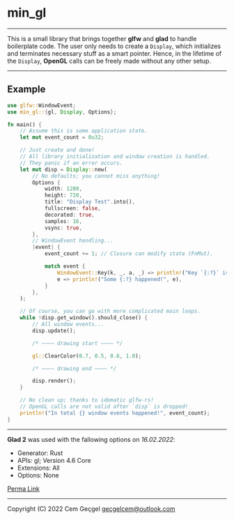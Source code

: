 # min_gl

---

This is a small library that brings together **glfw** and **glad** to handle
boilerplate code. The user only needs to create a `Display`, which initializes
and terminates necessary stuff as a smart pointer. Hence, in the lifetime of the
`Display`, **OpenGL** calls can be freely made without any other setup.

---

## Example

```rust
use glfw::WindowEvent;
use min_gl::{gl, Display, Options};

fn main() {
    // Assume this is some application state.
    let mut event_count = 0u32;

    // Just create and done!
    // All library initialization and window creation is handled.
    // They panic if an error occurs.
    let mut disp = Display::new(
        // No defaults; you cannot miss anything!
        Options {
            width: 1280,
            height: 720,
            title: "Display Test".into(),
            fullscreen: false,
            decorated: true,
            samples: 16,
            vsync: true,
        },
        // WindowEvent handling...
        |event| {
            event_count += 1; // Closure can modify state (FnMut).

            match event {
                WindowEvent::Key(k, _, a, _) => println!("Key `{:?}` is {:?}ed!", k, a),
                e => println!("Some {:?} happened!", e),
            }
        },
    );

    // Of course, you can go with more complicated main loops.
    while !disp.get_window().should_close() {
        // All window events...
        disp.update();

        /* ~~~~ drawing start ~~~~ */

        gl::ClearColor(0.7, 0.5, 0.6, 1.0);

        /* ~~~~ drawing end ~~~~ */

        disp.render();
    }

    // No clean up; thanks to idomatic glfw-rs!
    // OpenGL calls are not valid after `disp` is dropped!
    println!("In total {} window events happened!", event_count);
}
```

---

**Glad 2** was used with the fallowing options on _16.02.2022_:

- Generator: Rust
- APIs: gl; Version 4.6 Core
- Extensions: All
- Options: None

[Perma Link](https://gen.glad.sh/#generator=rust&api=gl%3D4.6&profile=gl%3Dcore%2Cgles1%3Dcommon&extensions=GL_3DFX_multisample%2CGL_3DFX_tbuffer%2CGL_3DFX_texture_compression_FXT1%2CGL_AMD_blend_minmax_factor%2CGL_AMD_conservative_depth%2CGL_AMD_debug_output%2CGL_AMD_depth_clamp_separate%2CGL_AMD_draw_buffers_blend%2CGL_AMD_framebuffer_multisample_advanced%2CGL_AMD_framebuffer_sample_positions%2CGL_AMD_gcn_shader%2CGL_AMD_gpu_shader_half_float%2CGL_AMD_gpu_shader_int16%2CGL_AMD_gpu_shader_int64%2CGL_AMD_interleaved_elements%2CGL_AMD_multi_draw_indirect%2CGL_AMD_name_gen_delete%2CGL_AMD_occlusion_query_event%2CGL_AMD_performance_monitor%2CGL_AMD_pinned_memory%2CGL_AMD_query_buffer_object%2CGL_AMD_sample_positions%2CGL_AMD_seamless_cubemap_per_texture%2CGL_AMD_shader_atomic_counter_ops%2CGL_AMD_shader_ballot%2CGL_AMD_shader_explicit_vertex_parameter%2CGL_AMD_shader_gpu_shader_half_float_fetch%2CGL_AMD_shader_image_load_store_lod%2CGL_AMD_shader_stencil_export%2CGL_AMD_shader_trinary_minmax%2CGL_AMD_sparse_texture%2CGL_AMD_stencil_operation_extended%2CGL_AMD_texture_gather_bias_lod%2CGL_AMD_texture_texture4%2CGL_AMD_transform_feedback3_lines_triangles%2CGL_AMD_transform_feedback4%2CGL_AMD_vertex_shader_layer%2CGL_AMD_vertex_shader_tessellator%2CGL_AMD_vertex_shader_viewport_index%2CGL_APPLE_aux_depth_stencil%2CGL_APPLE_client_storage%2CGL_APPLE_element_array%2CGL_APPLE_fence%2CGL_APPLE_float_pixels%2CGL_APPLE_flush_buffer_range%2CGL_APPLE_object_purgeable%2CGL_APPLE_rgb_422%2CGL_APPLE_row_bytes%2CGL_APPLE_specular_vector%2CGL_APPLE_texture_range%2CGL_APPLE_transform_hint%2CGL_APPLE_vertex_array_object%2CGL_APPLE_vertex_array_range%2CGL_APPLE_vertex_program_evaluators%2CGL_APPLE_ycbcr_422%2CGL_ARB_ES2_compatibility%2CGL_ARB_ES3_1_compatibility%2CGL_ARB_ES3_2_compatibility%2CGL_ARB_ES3_compatibility%2CGL_ARB_arrays_of_arrays%2CGL_ARB_base_instance%2CGL_ARB_bindless_texture%2CGL_ARB_blend_func_extended%2CGL_ARB_buffer_storage%2CGL_ARB_cl_event%2CGL_ARB_clear_buffer_object%2CGL_ARB_clear_texture%2CGL_ARB_clip_control%2CGL_ARB_color_buffer_float%2CGL_ARB_compatibility%2CGL_ARB_compressed_texture_pixel_storage%2CGL_ARB_compute_shader%2CGL_ARB_compute_variable_group_size%2CGL_ARB_conditional_render_inverted%2CGL_ARB_conservative_depth%2CGL_ARB_copy_buffer%2CGL_ARB_copy_image%2CGL_ARB_cull_distance%2CGL_ARB_debug_output%2CGL_ARB_depth_buffer_float%2CGL_ARB_depth_clamp%2CGL_ARB_depth_texture%2CGL_ARB_derivative_control%2CGL_ARB_direct_state_access%2CGL_ARB_draw_buffers%2CGL_ARB_draw_buffers_blend%2CGL_ARB_draw_elements_base_vertex%2CGL_ARB_draw_indirect%2CGL_ARB_draw_instanced%2CGL_ARB_enhanced_layouts%2CGL_ARB_explicit_attrib_location%2CGL_ARB_explicit_uniform_location%2CGL_ARB_fragment_coord_conventions%2CGL_ARB_fragment_layer_viewport%2CGL_ARB_fragment_program%2CGL_ARB_fragment_program_shadow%2CGL_ARB_fragment_shader%2CGL_ARB_fragment_shader_interlock%2CGL_ARB_framebuffer_no_attachments%2CGL_ARB_framebuffer_object%2CGL_ARB_framebuffer_sRGB%2CGL_ARB_geometry_shader4%2CGL_ARB_get_program_binary%2CGL_ARB_get_texture_sub_image%2CGL_ARB_gl_spirv%2CGL_ARB_gpu_shader5%2CGL_ARB_gpu_shader_fp64%2CGL_ARB_gpu_shader_int64%2CGL_ARB_half_float_pixel%2CGL_ARB_half_float_vertex%2CGL_ARB_imaging%2CGL_ARB_indirect_parameters%2CGL_ARB_instanced_arrays%2CGL_ARB_internalformat_query%2CGL_ARB_internalformat_query2%2CGL_ARB_invalidate_subdata%2CGL_ARB_map_buffer_alignment%2CGL_ARB_map_buffer_range%2CGL_ARB_matrix_palette%2CGL_ARB_multi_bind%2CGL_ARB_multi_draw_indirect%2CGL_ARB_multisample%2CGL_ARB_multitexture%2CGL_ARB_occlusion_query%2CGL_ARB_occlusion_query2%2CGL_ARB_parallel_shader_compile%2CGL_ARB_pipeline_statistics_query%2CGL_ARB_pixel_buffer_object%2CGL_ARB_point_parameters%2CGL_ARB_point_sprite%2CGL_ARB_polygon_offset_clamp%2CGL_ARB_post_depth_coverage%2CGL_ARB_program_interface_query%2CGL_ARB_provoking_vertex%2CGL_ARB_query_buffer_object%2CGL_ARB_robust_buffer_access_behavior%2CGL_ARB_robustness%2CGL_ARB_robustness_isolation%2CGL_ARB_sample_locations%2CGL_ARB_sample_shading%2CGL_ARB_sampler_objects%2CGL_ARB_seamless_cube_map%2CGL_ARB_seamless_cubemap_per_texture%2CGL_ARB_separate_shader_objects%2CGL_ARB_shader_atomic_counter_ops%2CGL_ARB_shader_atomic_counters%2CGL_ARB_shader_ballot%2CGL_ARB_shader_bit_encoding%2CGL_ARB_shader_clock%2CGL_ARB_shader_draw_parameters%2CGL_ARB_shader_group_vote%2CGL_ARB_shader_image_load_store%2CGL_ARB_shader_image_size%2CGL_ARB_shader_objects%2CGL_ARB_shader_precision%2CGL_ARB_shader_stencil_export%2CGL_ARB_shader_storage_buffer_object%2CGL_ARB_shader_subroutine%2CGL_ARB_shader_texture_image_samples%2CGL_ARB_shader_texture_lod%2CGL_ARB_shader_viewport_layer_array%2CGL_ARB_shading_language_100%2CGL_ARB_shading_language_420pack%2CGL_ARB_shading_language_include%2CGL_ARB_shading_language_packing%2CGL_ARB_shadow%2CGL_ARB_shadow_ambient%2CGL_ARB_sparse_buffer%2CGL_ARB_sparse_texture%2CGL_ARB_sparse_texture2%2CGL_ARB_sparse_texture_clamp%2CGL_ARB_spirv_extensions%2CGL_ARB_stencil_texturing%2CGL_ARB_sync%2CGL_ARB_tessellation_shader%2CGL_ARB_texture_barrier%2CGL_ARB_texture_border_clamp%2CGL_ARB_texture_buffer_object%2CGL_ARB_texture_buffer_object_rgb32%2CGL_ARB_texture_buffer_range%2CGL_ARB_texture_compression%2CGL_ARB_texture_compression_bptc%2CGL_ARB_texture_compression_rgtc%2CGL_ARB_texture_cube_map%2CGL_ARB_texture_cube_map_array%2CGL_ARB_texture_env_add%2CGL_ARB_texture_env_combine%2CGL_ARB_texture_env_crossbar%2CGL_ARB_texture_env_dot3%2CGL_ARB_texture_filter_anisotropic%2CGL_ARB_texture_filter_minmax%2CGL_ARB_texture_float%2CGL_ARB_texture_gather%2CGL_ARB_texture_mirror_clamp_to_edge%2CGL_ARB_texture_mirrored_repeat%2CGL_ARB_texture_multisample%2CGL_ARB_texture_non_power_of_two%2CGL_ARB_texture_query_levels%2CGL_ARB_texture_query_lod%2CGL_ARB_texture_rectangle%2CGL_ARB_texture_rg%2CGL_ARB_texture_rgb10_a2ui%2CGL_ARB_texture_stencil8%2CGL_ARB_texture_storage%2CGL_ARB_texture_storage_multisample%2CGL_ARB_texture_swizzle%2CGL_ARB_texture_view%2CGL_ARB_timer_query%2CGL_ARB_transform_feedback2%2CGL_ARB_transform_feedback3%2CGL_ARB_transform_feedback_instanced%2CGL_ARB_transform_feedback_overflow_query%2CGL_ARB_transpose_matrix%2CGL_ARB_uniform_buffer_object%2CGL_ARB_vertex_array_bgra%2CGL_ARB_vertex_array_object%2CGL_ARB_vertex_attrib_64bit%2CGL_ARB_vertex_attrib_binding%2CGL_ARB_vertex_blend%2CGL_ARB_vertex_buffer_object%2CGL_ARB_vertex_program%2CGL_ARB_vertex_shader%2CGL_ARB_vertex_type_10f_11f_11f_rev%2CGL_ARB_vertex_type_2_10_10_10_rev%2CGL_ARB_viewport_array%2CGL_ARB_window_pos%2CGL_ATI_draw_buffers%2CGL_ATI_element_array%2CGL_ATI_envmap_bumpmap%2CGL_ATI_fragment_shader%2CGL_ATI_map_object_buffer%2CGL_ATI_meminfo%2CGL_ATI_pixel_format_float%2CGL_ATI_pn_triangles%2CGL_ATI_separate_stencil%2CGL_ATI_text_fragment_shader%2CGL_ATI_texture_env_combine3%2CGL_ATI_texture_float%2CGL_ATI_texture_mirror_once%2CGL_ATI_vertex_array_object%2CGL_ATI_vertex_attrib_array_object%2CGL_ATI_vertex_streams%2CGL_EXT_422_pixels%2CGL_EXT_EGL_image_storage%2CGL_EXT_EGL_sync%2CGL_EXT_abgr%2CGL_EXT_bgra%2CGL_EXT_bindable_uniform%2CGL_EXT_blend_color%2CGL_EXT_blend_equation_separate%2CGL_EXT_blend_func_separate%2CGL_EXT_blend_logic_op%2CGL_EXT_blend_minmax%2CGL_EXT_blend_subtract%2CGL_EXT_clip_volume_hint%2CGL_EXT_cmyka%2CGL_EXT_color_subtable%2CGL_EXT_compiled_vertex_array%2CGL_EXT_convolution%2CGL_EXT_coordinate_frame%2CGL_EXT_copy_texture%2CGL_EXT_cull_vertex%2CGL_EXT_debug_label%2CGL_EXT_debug_marker%2CGL_EXT_depth_bounds_test%2CGL_EXT_direct_state_access%2CGL_EXT_draw_buffers2%2CGL_EXT_draw_instanced%2CGL_EXT_draw_range_elements%2CGL_EXT_external_buffer%2CGL_EXT_fog_coord%2CGL_EXT_framebuffer_blit%2CGL_EXT_framebuffer_multisample%2CGL_EXT_framebuffer_multisample_blit_scaled%2CGL_EXT_framebuffer_object%2CGL_EXT_framebuffer_sRGB%2CGL_EXT_geometry_shader4%2CGL_EXT_gpu_program_parameters%2CGL_EXT_gpu_shader4%2CGL_EXT_histogram%2CGL_EXT_index_array_formats%2CGL_EXT_index_func%2CGL_EXT_index_material%2CGL_EXT_index_texture%2CGL_EXT_light_texture%2CGL_EXT_memory_object%2CGL_EXT_memory_object_fd%2CGL_EXT_memory_object_win32%2CGL_EXT_misc_attribute%2CGL_EXT_multi_draw_arrays%2CGL_EXT_multisample%2CGL_EXT_multiview_tessellation_geometry_shader%2CGL_EXT_multiview_texture_multisample%2CGL_EXT_multiview_timer_query%2CGL_EXT_packed_depth_stencil%2CGL_EXT_packed_float%2CGL_EXT_packed_pixels%2CGL_EXT_paletted_texture%2CGL_EXT_pixel_buffer_object%2CGL_EXT_pixel_transform%2CGL_EXT_pixel_transform_color_table%2CGL_EXT_point_parameters%2CGL_EXT_polygon_offset%2CGL_EXT_polygon_offset_clamp%2CGL_EXT_post_depth_coverage%2CGL_EXT_provoking_vertex%2CGL_EXT_raster_multisample%2CGL_EXT_rescale_normal%2CGL_EXT_secondary_color%2CGL_EXT_semaphore%2CGL_EXT_semaphore_fd%2CGL_EXT_semaphore_win32%2CGL_EXT_separate_shader_objects%2CGL_EXT_separate_specular_color%2CGL_EXT_shader_framebuffer_fetch%2CGL_EXT_shader_framebuffer_fetch_non_coherent%2CGL_EXT_shader_image_load_formatted%2CGL_EXT_shader_image_load_store%2CGL_EXT_shader_integer_mix%2CGL_EXT_shadow_funcs%2CGL_EXT_shared_texture_palette%2CGL_EXT_sparse_texture2%2CGL_EXT_stencil_clear_tag%2CGL_EXT_stencil_two_side%2CGL_EXT_stencil_wrap%2CGL_EXT_subtexture%2CGL_EXT_texture%2CGL_EXT_texture3D%2CGL_EXT_texture_array%2CGL_EXT_texture_buffer_object%2CGL_EXT_texture_compression_latc%2CGL_EXT_texture_compression_rgtc%2CGL_EXT_texture_compression_s3tc%2CGL_EXT_texture_cube_map%2CGL_EXT_texture_env_add%2CGL_EXT_texture_env_combine%2CGL_EXT_texture_env_dot3%2CGL_EXT_texture_filter_anisotropic%2CGL_EXT_texture_filter_minmax%2CGL_EXT_texture_integer%2CGL_EXT_texture_lod_bias%2CGL_EXT_texture_mirror_clamp%2CGL_EXT_texture_object%2CGL_EXT_texture_perturb_normal%2CGL_EXT_texture_sRGB%2CGL_EXT_texture_sRGB_R8%2CGL_EXT_texture_sRGB_RG8%2CGL_EXT_texture_sRGB_decode%2CGL_EXT_texture_shadow_lod%2CGL_EXT_texture_shared_exponent%2CGL_EXT_texture_snorm%2CGL_EXT_texture_storage%2CGL_EXT_texture_swizzle%2CGL_EXT_timer_query%2CGL_EXT_transform_feedback%2CGL_EXT_vertex_array%2CGL_EXT_vertex_array_bgra%2CGL_EXT_vertex_attrib_64bit%2CGL_EXT_vertex_shader%2CGL_EXT_vertex_weighting%2CGL_EXT_win32_keyed_mutex%2CGL_EXT_window_rectangles%2CGL_EXT_x11_sync_object%2CGL_GREMEDY_frame_terminator%2CGL_GREMEDY_string_marker%2CGL_HP_convolution_border_modes%2CGL_HP_image_transform%2CGL_HP_occlusion_test%2CGL_HP_texture_lighting%2CGL_IBM_cull_vertex%2CGL_IBM_multimode_draw_arrays%2CGL_IBM_rasterpos_clip%2CGL_IBM_static_data%2CGL_IBM_texture_mirrored_repeat%2CGL_IBM_vertex_array_lists%2CGL_INGR_blend_func_separate%2CGL_INGR_color_clamp%2CGL_INGR_interlace_read%2CGL_INTEL_blackhole_render%2CGL_INTEL_conservative_rasterization%2CGL_INTEL_fragment_shader_ordering%2CGL_INTEL_framebuffer_CMAA%2CGL_INTEL_map_texture%2CGL_INTEL_parallel_arrays%2CGL_INTEL_performance_query%2CGL_KHR_blend_equation_advanced%2CGL_KHR_blend_equation_advanced_coherent%2CGL_KHR_context_flush_control%2CGL_KHR_debug%2CGL_KHR_no_error%2CGL_KHR_parallel_shader_compile%2CGL_KHR_robust_buffer_access_behavior%2CGL_KHR_robustness%2CGL_KHR_shader_subgroup%2CGL_KHR_texture_compression_astc_hdr%2CGL_KHR_texture_compression_astc_ldr%2CGL_KHR_texture_compression_astc_sliced_3d%2CGL_MESAX_texture_stack%2CGL_MESA_framebuffer_flip_x%2CGL_MESA_framebuffer_flip_y%2CGL_MESA_framebuffer_swap_xy%2CGL_MESA_pack_invert%2CGL_MESA_program_binary_formats%2CGL_MESA_resize_buffers%2CGL_MESA_shader_integer_functions%2CGL_MESA_tile_raster_order%2CGL_MESA_window_pos%2CGL_MESA_ycbcr_texture%2CGL_NVX_blend_equation_advanced_multi_draw_buffers%2CGL_NVX_conditional_render%2CGL_NVX_gpu_memory_info%2CGL_NVX_gpu_multicast2%2CGL_NVX_linked_gpu_multicast%2CGL_NVX_progress_fence%2CGL_NV_alpha_to_coverage_dither_control%2CGL_NV_bindless_multi_draw_indirect%2CGL_NV_bindless_multi_draw_indirect_count%2CGL_NV_bindless_texture%2CGL_NV_blend_equation_advanced%2CGL_NV_blend_equation_advanced_coherent%2CGL_NV_blend_minmax_factor%2CGL_NV_blend_square%2CGL_NV_clip_space_w_scaling%2CGL_NV_command_list%2CGL_NV_compute_program5%2CGL_NV_compute_shader_derivatives%2CGL_NV_conditional_render%2CGL_NV_conservative_raster%2CGL_NV_conservative_raster_dilate%2CGL_NV_conservative_raster_pre_snap%2CGL_NV_conservative_raster_pre_snap_triangles%2CGL_NV_conservative_raster_underestimation%2CGL_NV_copy_depth_to_color%2CGL_NV_copy_image%2CGL_NV_deep_texture3D%2CGL_NV_depth_buffer_float%2CGL_NV_depth_clamp%2CGL_NV_draw_texture%2CGL_NV_draw_vulkan_image%2CGL_NV_evaluators%2CGL_NV_explicit_multisample%2CGL_NV_fence%2CGL_NV_fill_rectangle%2CGL_NV_float_buffer%2CGL_NV_fog_distance%2CGL_NV_fragment_coverage_to_color%2CGL_NV_fragment_program%2CGL_NV_fragment_program2%2CGL_NV_fragment_program4%2CGL_NV_fragment_program_option%2CGL_NV_fragment_shader_barycentric%2CGL_NV_fragment_shader_interlock%2CGL_NV_framebuffer_mixed_samples%2CGL_NV_framebuffer_multisample_coverage%2CGL_NV_geometry_program4%2CGL_NV_geometry_shader4%2CGL_NV_geometry_shader_passthrough%2CGL_NV_gpu_multicast%2CGL_NV_gpu_program4%2CGL_NV_gpu_program5%2CGL_NV_gpu_program5_mem_extended%2CGL_NV_gpu_shader5%2CGL_NV_half_float%2CGL_NV_internalformat_sample_query%2CGL_NV_light_max_exponent%2CGL_NV_memory_attachment%2CGL_NV_memory_object_sparse%2CGL_NV_mesh_shader%2CGL_NV_multisample_coverage%2CGL_NV_multisample_filter_hint%2CGL_NV_occlusion_query%2CGL_NV_packed_depth_stencil%2CGL_NV_parameter_buffer_object%2CGL_NV_parameter_buffer_object2%2CGL_NV_path_rendering%2CGL_NV_path_rendering_shared_edge%2CGL_NV_pixel_data_range%2CGL_NV_point_sprite%2CGL_NV_present_video%2CGL_NV_primitive_restart%2CGL_NV_primitive_shading_rate%2CGL_NV_query_resource%2CGL_NV_query_resource_tag%2CGL_NV_register_combiners%2CGL_NV_register_combiners2%2CGL_NV_representative_fragment_test%2CGL_NV_robustness_video_memory_purge%2CGL_NV_sample_locations%2CGL_NV_sample_mask_override_coverage%2CGL_NV_scissor_exclusive%2CGL_NV_shader_atomic_counters%2CGL_NV_shader_atomic_float%2CGL_NV_shader_atomic_float64%2CGL_NV_shader_atomic_fp16_vector%2CGL_NV_shader_atomic_int64%2CGL_NV_shader_buffer_load%2CGL_NV_shader_buffer_store%2CGL_NV_shader_storage_buffer_object%2CGL_NV_shader_subgroup_partitioned%2CGL_NV_shader_texture_footprint%2CGL_NV_shader_thread_group%2CGL_NV_shader_thread_shuffle%2CGL_NV_shading_rate_image%2CGL_NV_stereo_view_rendering%2CGL_NV_tessellation_program5%2CGL_NV_texgen_emboss%2CGL_NV_texgen_reflection%2CGL_NV_texture_barrier%2CGL_NV_texture_compression_vtc%2CGL_NV_texture_env_combine4%2CGL_NV_texture_expand_normal%2CGL_NV_texture_multisample%2CGL_NV_texture_rectangle%2CGL_NV_texture_rectangle_compressed%2CGL_NV_texture_shader%2CGL_NV_texture_shader2%2CGL_NV_texture_shader3%2CGL_NV_timeline_semaphore%2CGL_NV_transform_feedback%2CGL_NV_transform_feedback2%2CGL_NV_uniform_buffer_unified_memory%2CGL_NV_vdpau_interop%2CGL_NV_vdpau_interop2%2CGL_NV_vertex_array_range%2CGL_NV_vertex_array_range2%2CGL_NV_vertex_attrib_integer_64bit%2CGL_NV_vertex_buffer_unified_memory%2CGL_NV_vertex_program%2CGL_NV_vertex_program1_1%2CGL_NV_vertex_program2%2CGL_NV_vertex_program2_option%2CGL_NV_vertex_program3%2CGL_NV_vertex_program4%2CGL_NV_video_capture%2CGL_NV_viewport_array2%2CGL_NV_viewport_swizzle%2CGL_OES_byte_coordinates%2CGL_OES_compressed_paletted_texture%2CGL_OES_fixed_point%2CGL_OES_query_matrix%2CGL_OES_read_format%2CGL_OES_single_precision%2CGL_OML_interlace%2CGL_OML_resample%2CGL_OML_subsample%2CGL_OVR_multiview%2CGL_OVR_multiview2%2CGL_PGI_misc_hints%2CGL_PGI_vertex_hints%2CGL_REND_screen_coordinates%2CGL_S3_s3tc%2CGL_SGIS_detail_texture%2CGL_SGIS_fog_function%2CGL_SGIS_generate_mipmap%2CGL_SGIS_multisample%2CGL_SGIS_pixel_texture%2CGL_SGIS_point_line_texgen%2CGL_SGIS_point_parameters%2CGL_SGIS_sharpen_texture%2CGL_SGIS_texture4D%2CGL_SGIS_texture_border_clamp%2CGL_SGIS_texture_color_mask%2CGL_SGIS_texture_edge_clamp%2CGL_SGIS_texture_filter4%2CGL_SGIS_texture_lod%2CGL_SGIS_texture_select%2CGL_SGIX_async%2CGL_SGIX_async_histogram%2CGL_SGIX_async_pixel%2CGL_SGIX_blend_alpha_minmax%2CGL_SGIX_calligraphic_fragment%2CGL_SGIX_clipmap%2CGL_SGIX_convolution_accuracy%2CGL_SGIX_depth_pass_instrument%2CGL_SGIX_depth_texture%2CGL_SGIX_flush_raster%2CGL_SGIX_fog_offset%2CGL_SGIX_fragment_lighting%2CGL_SGIX_framezoom%2CGL_SGIX_igloo_interface%2CGL_SGIX_instruments%2CGL_SGIX_interlace%2CGL_SGIX_ir_instrument1%2CGL_SGIX_list_priority%2CGL_SGIX_pixel_texture%2CGL_SGIX_pixel_tiles%2CGL_SGIX_polynomial_ffd%2CGL_SGIX_reference_plane%2CGL_SGIX_resample%2CGL_SGIX_scalebias_hint%2CGL_SGIX_shadow%2CGL_SGIX_shadow_ambient%2CGL_SGIX_sprite%2CGL_SGIX_subsample%2CGL_SGIX_tag_sample_buffer%2CGL_SGIX_texture_add_env%2CGL_SGIX_texture_coordinate_clamp%2CGL_SGIX_texture_lod_bias%2CGL_SGIX_texture_multi_buffer%2CGL_SGIX_texture_scale_bias%2CGL_SGIX_vertex_preclip%2CGL_SGIX_ycrcb%2CGL_SGIX_ycrcb_subsample%2CGL_SGIX_ycrcba%2CGL_SGI_color_matrix%2CGL_SGI_color_table%2CGL_SGI_texture_color_table%2CGL_SUNX_constant_data%2CGL_SUN_convolution_border_modes%2CGL_SUN_global_alpha%2CGL_SUN_mesh_array%2CGL_SUN_slice_accum%2CGL_SUN_triangle_list%2CGL_SUN_vertex%2CGL_WIN_phong_shading%2CGL_WIN_specular_fog)

---

Copyright (C) 2022 Cem Geçgel <gecgelcem@outlook.com>
